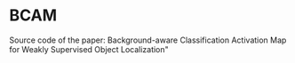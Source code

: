 # BCAM
Source code of the paper: Background-aware Classification Activation Map for Weakly Supervised Object Localization"
